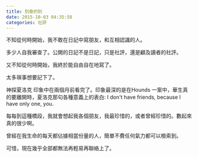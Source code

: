 ```yaml
---
title: 刻章的刻
date: 2015-10-03 04:35:58
categories: 社評
---
```


不知從何時開始，我不敢在日記中寫朋友，和互相認識的人。

多少人自我審查了。公開的日記不是日記，只是社評，還是顧及讀者的社評。

又不知從何時開始，我終於能自由自在地寫了。

太多瑣事想要記下了。

神探夏洛克 印象中在兩個月前看完了。印象最深的是在Hounds 一案中，華生真的要離開時，夏洛克那句各種意義上的表白: I don't have friends, because I have only one, you.

每每到這種橋段，我就會想起我各個朋友，我最珍惜的，或者曾經珍惜的。數起來真的很少啊。

曾經在我生命的每天都佔據相當份量的人，簡單不費任何氣力都可以檢索到。

可惜，現在幾乎全部都無法再輕易再聯絡上了。